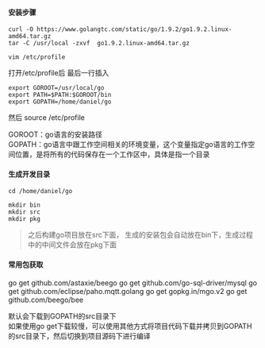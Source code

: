 #### 安装步骤 
```
curl -O https://www.golangtc.com/static/go/1.9.2/go1.9.2.linux-amd64.tar.gz 
tar -C /usr/local -zxvf  go1.9.2.linux-amd64.tar.gz 

vim /etc/profile 
```
打开/etc/profile后   最后一行插入 
```
export GOROOT=/usr/local/go 
export PATH=$PATH:$GOROOT/bin 
export GOPATH=/home/daniel/go 
```
然后 source /etc/profile  

GOROOT：go语言的安装路径   
GOPATH：go语言中跟工作空间相关的环境变量，这个变量指定go语言的工作空间位置，是将所有的代码保存在一个工作区中，具体是指一个目录

#### 生成开发目录
```
cd /home/daniel/go

mkdir bin
mkdir src
mkdir pkg
```
> 之后构建go项目放在src下面， 生成的安装包会自动放在bin下，生成过程中的中间文件会放在pkg下面

#### 常用包获取

go get github.com/astaxie/beego
go get github.com/go-sql-driver/mysql
go get github.com/eclipse/paho.mqtt.golang
go get gopkg.in/mgo.v2
go get github.com/beego/bee

默认会下载到GOPATH的src目录下   
如果使用go get下载较慢，可以使用其他方式将项目代码下载并拷贝到GOPATH的src目录下，然后切换到项目源码下进行编译
